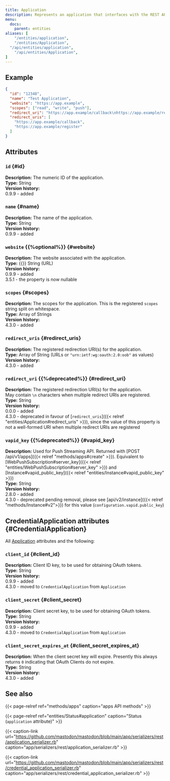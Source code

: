 ```yaml
---
title: Application
description: Represents an application that interfaces with the REST API, for example to access account information or post statuses.
menu:
  docs:
    parent: entities
aliases: [
	"/entities/application",
	"/entities/Application",
  "/api/entities/application",
	"/api/entities/Application",
]
---
```


## Example

```json
{
  "id": "12348",
  "name": "Test Application",
  "website": "https://app.example",
  "scopes": ["read", "write", "push"],
  "redirect_uri": "https://app.example/callback\nhttps://app.example/register",
  "redirect_uris": [
    "https://app.example/callback",
    "https://app.example/register"
  ]
}
```

## Attributes

### `id` {#id}

**Description:** The numeric ID of the application.\
**Type:** String\
**Version history:**\
0.9.9 - added

### `name` {#name}

**Description:** The name of the application.\
**Type:** String\
**Version history:**\
0.9.9 - added

### `website` {{%optional%}} {#website}

**Description:** The website associated with the application.\
**Type:** {{<nullable>}} String (URL)\
**Version history:**\
0.9.9 - added\
3.5.1 - the property is now nullable

### `scopes` {#scopes}

**Description:** The scopes for the application. This is the registered `scopes` string split on whitespace.\
**Type:** Array of Strings\
**Version history:**\
4.3.0 - added

### `redirect_uris` {#redirect_uris}

**Description:** The registered redirection URI(s) for the application.\
**Type:** Array of String (URLs or `"urn:ietf:wg:oauth:2.0:oob"` as values)\
**Version history:**\
4.3.0 - added

### `redirect_uri` {{%deprecated%}} {#redirect_uri}

**Description:** The registered redirection URI(s) for the application.\
May contain `\n` characters when multiple redirect URIs are registered.\
**Type:** String\
**Version history:**\
0.0.0 - added\
4.3.0 - deprecated in favour of [`redirect_uris`]({{< relref "entities/Application#redirect_uris" >}}), since the value of this property is not a well-formed URI when multiple redirect URIs are registered

### `vapid_key` {{%deprecated%}} {#vapid_key}

**Description:** Used for Push Streaming API. Returned with [POST /api/v1/apps]({{< relref "methods/apps#create" >}}). Equivalent to [WebPushSubscription#server_key]({{< relref "entities/WebPushSubscription#server_key" >}}) and [Instance#vapid_public_key]({{< relref "entities/Instance#vapid_public_key" >}})\
**Type:** String\
**Version history:**\
2.8.0 - added\
4.3.0 - deprecated pending removal, please see [api/v2/instance]({{< relref "methods/Instance#v2">}}) for this value (`configuration.vapid.public_key`)

## CredentialApplication attributes {#CredentialApplication}

All [Application](#attributes) attributes and the following:

### `client_id` {#client_id}

**Description:** Client ID key, to be used for obtaining OAuth tokens.\
**Type:** String\
**Version history:**\
0.9.9 - added\
4.3.0 - moved to `CredentialApplication` from `Application`

### `client_secret` {#client_secret}

**Description:** Client secret key, to be used for obtaining OAuth tokens.\
**Type:** String\
**Version history:**\
0.9.9 - added\
4.3.0 - moved to `CredentialApplication` from `Application`

### `client_secret_expires_at` {#client_secret_expires_at}

**Description:** When the client secret key will expire. Presently this always returns `0` indicating that OAuth Clients do not expire.\
**Type:** String\
**Version history:**\
4.3.0 - added

## See also

{{< page-relref ref="methods/apps" caption="apps API methods" >}}

{{< page-relref ref="entities/Status#application" caption="Status (`application` attribute)" >}}

{{< caption-link url="https://github.com/mastodon/mastodon/blob/main/app/serializers/rest/application_serializer.rb" caption="app/serializers/rest/application_serializer.rb" >}}

{{< caption-link url="https://github.com/mastodon/mastodon/blob/main/app/serializers/rest/credential_application_serializer.rb" caption="app/serializers/rest/credential_application_serializer.rb" >}}
